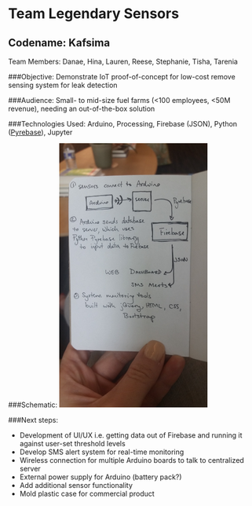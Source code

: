 # Team Legendary Sensors
## Codename: Kafsima
Team Members: Danae, Hina, Lauren, Reese, Stephanie, Tisha, Tarenia


###Objective:
Demonstrate IoT proof-of-concept for low-cost remove sensing system for leak detection

###Audience:
Small- to mid-size fuel farms (<100 employees, <50M revenue), needing an out-of-the-box solution

###Technologies Used:
Arduino, Processing, Firebase (JSON), Python ([Pyrebase](https://github.com/thisbejim/Pyrebase)), Jupyter

###Schematic:
<img src="https://github.com/kafsima/wwc-atl-hack/blob/master/20160731_135030.jpg" width="60%">

###Next steps:

- Development of UI/UX i.e. getting data out of Firebase and running it against user-set threshold levels
- Develop SMS alert system for real-time monitoring
- Wireless connection for multiple Arduino boards to talk to centralized server
- External power supply for Arduino (battery pack?)
- Add additional sensor functionality
- Mold plastic case for commercial product
